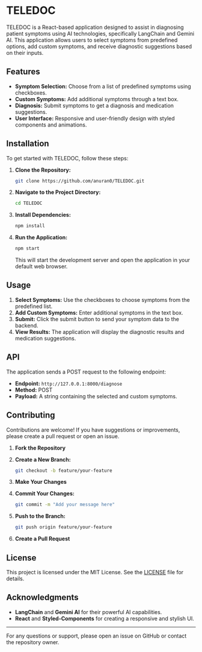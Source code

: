 # TELEDOC

TELEDOC is a React-based application designed to assist in diagnosing patient symptoms using AI technologies, specifically LangChain and Gemini AI. This application allows users to select symptoms from predefined options, add custom symptoms, and receive diagnostic suggestions based on their inputs.

## Features

- **Symptom Selection:** Choose from a list of predefined symptoms using checkboxes.
- **Custom Symptoms:** Add additional symptoms through a text box.
- **Diagnosis:** Submit symptoms to get a diagnosis and medication suggestions.
- **User Interface:** Responsive and user-friendly design with styled components and animations.

## Installation

To get started with TELEDOC, follow these steps:

1. **Clone the Repository:**

    ```bash
    git clone https://github.com/anuran0/TELEDOC.git
    ```

2. **Navigate to the Project Directory:**

    ```bash
    cd TELEDOC
    ```

3. **Install Dependencies:**

    ```bash
    npm install
    ```

4. **Run the Application:**

    ```bash
    npm start
    ```

   This will start the development server and open the application in your default web browser.

## Usage

1. **Select Symptoms:** Use the checkboxes to choose symptoms from the predefined list.
2. **Add Custom Symptoms:** Enter additional symptoms in the text box.
3. **Submit:** Click the submit button to send your symptom data to the backend.
4. **View Results:** The application will display the diagnostic results and medication suggestions.

## API

The application sends a POST request to the following endpoint:

- **Endpoint:** `http://127.0.0.1:8000/diagnose`
- **Method:** POST
- **Payload:** A string containing the selected and custom symptoms.

## Contributing

Contributions are welcome! If you have suggestions or improvements, please create a pull request or open an issue.

1. **Fork the Repository**
2. **Create a New Branch:**

    ```bash
    git checkout -b feature/your-feature
    ```

3. **Make Your Changes**
4. **Commit Your Changes:**

    ```bash
    git commit -m "Add your message here"
    ```

5. **Push to the Branch:**

    ```bash
    git push origin feature/your-feature
    ```

6. **Create a Pull Request**

## License

This project is licensed under the MIT License. See the [LICENSE](LICENSE) file for details.

## Acknowledgments

- **LangChain** and **Gemini AI** for their powerful AI capabilities.
- **React** and **Styled-Components** for creating a responsive and stylish UI.

---

For any questions or support, please open an issue on GitHub or contact the repository owner.

